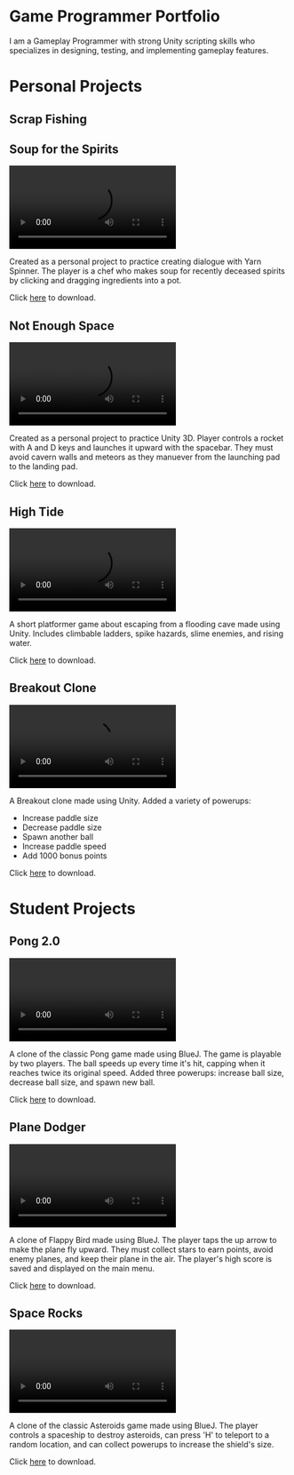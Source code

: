 # Game Programmer Portfolio
I am a Gameplay Programmer with strong Unity scripting skills who specializes in designing, testing, and implementing gameplay features.

# Personal Projects
## Scrap Fishing



## Soup for the Spirits

<video src ="https://user-images.githubusercontent.com/76503369/143725211-9b104423-b57b-4102-b10b-4a8a3304ac03.mp4" controls="controls" style="max-width: 730px;">
</video>

Created as a personal project to practice creating dialogue with Yarn Spinner. The player is a chef who makes soup for recently deceased spirits by clicking and dragging ingredients into a pot.

Click [here](https://github.com/aurgel19/Soup-for-the-Spirits) to download.

## Not Enough Space

<video src ="https://user-images.githubusercontent.com/76503369/129491802-f39f8539-e763-47c7-a42e-e3c0d957f8f2.mp4" controls="controls" style="max-width: 730px;">
</video>

Created as a personal project to practice Unity 3D. Player controls a rocket with A and D keys and launches it upward with the spacebar. They must avoid cavern walls and meteors as they manuever from the launching pad to the landing pad.

Click [here](https://github.com/aurgel19/Not-Enough-Space) to download.

## High Tide

<video src ="https://user-images.githubusercontent.com/76503369/127036694-6f0efaf7-ef09-4e93-a665-1938294c2729.mp4" controls="controls" style="max-width: 730px;">
</video>

A short platformer game about escaping from a flooding cave made using Unity. Includes climbable ladders, spike hazards, slime enemies, and rising water.  
  
Click [here](https://github.com/aurgel19/High-Tide) to download.

## Breakout Clone
<video src ="https://user-images.githubusercontent.com/76503369/127226278-f7d43869-2db7-4ded-8908-23a54b573bcf.mp4" controls="controls" style="max-width: 730px;">
</video>

A Breakout clone made using Unity. Added a variety of powerups: 
- Increase paddle size
- Decrease paddle size
- Spawn another ball
- Increase paddle speed
- Add 1000 bonus points  
  
Click [here](https://github.com/aurgel19/Breakout-Unity) to download.


# Student Projects
## Pong 2.0
<video src ="https://user-images.githubusercontent.com/76503369/127229538-3d81a61a-c29d-4bb2-88a0-d57e15618299.mp4" controls="controls" style="max-width: 730px;">
</video>

A clone of the classic Pong game made using BlueJ. The game is playable by two players. The ball speeds up every time it's hit, capping when it reaches twice its original speed. Added three powerups: increase ball size, decrease ball size, and spawn new ball.  
  
Click [here](https://github.com/aurgel19/Pong-2) to download.

## Plane Dodger
<video src ="https://user-images.githubusercontent.com/76503369/127229935-53715b4d-8593-4a23-a7a3-a7f7245e53a6.mp4" controls="controls" style="max-width: 730px;">
</video>

A clone of Flappy Bird made using BlueJ. The player taps the up arrow to make the plane fly upward. They must collect stars to earn points, avoid enemy planes, and keep their plane in the air. The player's high score is saved and displayed on the main menu.  
  
Click [here](https://github.com/aurgel19/Plane-Dodger) to download.

## Space Rocks
<video src ="https://user-images.githubusercontent.com/76503369/127230598-54020e4e-3dad-4d58-a926-72a6a548b05c.mp4" controls="controls" style="max-width: 730px;">
</video>

A clone of the classic Asteroids game made using BlueJ. The player controls a spaceship to destroy asteroids, can press 'H' to teleport to a random location, and can collect powerups to increase the shield's size.  
  
Click [here](https://github.com/aurgel19/Space-Rocks) to download.
